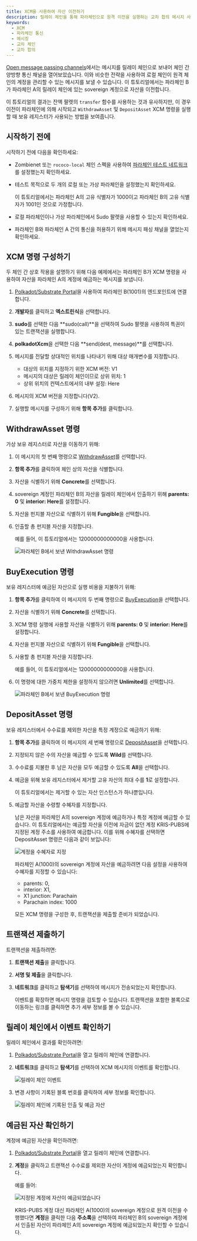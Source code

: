 ```yaml
---
title: XCM을 사용하여 자산 이전하기
description: 릴레이 체인을 통해 파라체인으로 원격 이전을 실행하는 교차 합의 메시지 사용 방법을 보여줍니다.
keywords:
  - XCM
  - 파라체인 통신
  - 메시징
  - 교차 체인
  - 교차 합의
---
```


[Open message passing channels](/tutorials/build-a-parachain/open-message-passing-channels)에서는 메시지를 릴레이 체인으로 보내어 체인 간 양방향 통신 채널을 열어보았습니다.
이와 비슷한 전략을 사용하여 로컬 체인이 원격 체인의 계정을 관리할 수 있는 메시지를 보낼 수 있습니다.
이 튜토리얼에서는 파라체인 B가 파라체인 A의 릴레이 체인에 있는 sovereign 계정으로 자산을 이전합니다.

이 튜토리얼의 결과는 잔액 팔렛의 `transfer` 함수를 사용하는 것과 유사하지만, 이 경우 이전이 파라체인에 의해 시작되고 `WithdrawAsset` 및 `DepositAsset` XCM 명령을 실행할 때 보유 레지스터가 사용되는 방법을 보여줍니다.

## 시작하기 전에

시작하기 전에 다음을 확인하세요:

- Zombienet 또는 `rococo-local` 체인 스펙을 사용하여 [파라체인 테스트 네트워크](/test/simulate-parachains)를 설정했는지 확인하세요.

- 테스트 목적으로 두 개의 로컬 또는 가상 파라체인을 설정했는지 확인하세요.

  이 튜토리얼에서는 파라체인 A의 고유 식별자가 1000이고 파라체인 B의 고유 식별자가 1001인 것으로 가정합니다.

- 로컬 파라체인이나 가상 파라체인에서 Sudo 팔렛을 사용할 수 있는지 확인하세요.

- 파라체인 B와 파라체인 A 간의 통신을 허용하기 위해 메시지 패싱 채널을 열었는지 확인하세요.

## XCM 명령 구성하기

두 체인 간 상호 작용을 설명하기 위해 다음 예제에서는 파라체인 B가 XCM 명령을 사용하여 자산을 파라체인 A의 계정에 예금하는 메시지를 보냅니다.

1. [Polkadot/Substrate Portal](https://polkadot.js.org/apps)을 사용하여 파라체인 B(1001)의 엔드포인트에 연결합니다.

2. **개발자**를 클릭하고 **엑스트린식**을 선택합니다.

3. **sudo**를 선택한 다음 **sudo(call)**을 선택하여 Sudo 팔렛을 사용하여 특권이 있는 트랜잭션을 실행합니다.

4. **polkadotXcm**을 선택한 다음 **send(dest, message)**를 선택합니다.

5. 메시지를 전달할 상대적인 위치를 나타내기 위해 대상 매개변수를 지정합니다.

   - 대상의 위치를 지정하기 위한 XCM 버전: V1
   - 메시지의 대상은 릴레이 체인이므로 상위 위치: 1
   - 상위 위치의 컨텍스트에서의 내부 설정: Here

6. 메시지의 XCM 버전을 지정합니다(V2).

7. 실행할 메시지를 구성하기 위해 **항목 추가**를 클릭합니다.

## WithdrawAsset 명령

가상 보유 레지스터로 자산을 이동하기 위해:

1. 이 메시지의 첫 번째 명령으로 [WithdrawAsset](https://github.com/paritytech/xcm-format#withdrawasset)를 선택합니다.

2. **항목 추가**를 클릭하여 체인 상의 자산을 식별합니다.

3. 자산을 식별하기 위해 **Concrete**를 선택합니다.

4. sovereign 계정인 파라체인 B의 자산을 릴레이 체인에서 인출하기 위해 **parents: 0** 및 **interior: Here**를 설정합니다.

5. 자산을 펀지블 자산으로 식별하기 위해 **Fungible**을 선택합니다.

6. 인출할 총 펀지블 자산을 지정합니다.

   예를 들어, 이 튜토리얼에서는 12000000000000을 사용합니다.
   
   ![파라체인 B에서 보낸 WithdrawAsset 명령](/media/images/docs/tutorials/parachains/transfer-withdraw-asset-instruction-ui.png)

## BuyExecution 명령

보유 레지스터에 예금된 자산으로 실행 비용을 지불하기 위해:

1. **항목 추가**를 클릭하여 이 메시지의 두 번째 명령으로 [BuyExecution](https://github.com/paritytech/xcm-format#buyexecution)을 선택합니다.

2. 자산을 식별하기 위해 **Concrete**를 선택합니다.

3. XCM 명령 실행에 사용할 자산을 식별하기 위해 **parents: 0** 및 **interior: Here**를 설정합니다.

4. 자산을 펀지블 자산으로 식별하기 위해 **Fungible**을 선택합니다.

5. 사용할 총 펀지블 자산을 지정합니다.
   
   예를 들어, 이 튜토리얼에서는 12000000000000을 사용합니다.

6. 이 명령에 대한 가중치 제한을 설정하지 않으려면 **Unlimited**를 선택합니다.
   
   ![파라체인 B에서 보낸 BuyExecution 명령](/media/images/docs/tutorials/parachains/transfer-buy-execution-instruction-ui.png)

## DepositAsset 명령

보유 레지스터에서 수수료를 제외한 자산을 특정 계정으로 예금하기 위해:

1. **항목 추가**를 클릭하여 이 메시지의 세 번째 명령으로 [DepositAsset](https://github.com/paritytech/xcm-format#depositasset)을 선택합니다.

1. 지정되지 않은 수의 자산을 예금할 수 있도록 **Wild**를 선택합니다.

1. 수수료를 지불한 후 남은 자산을 모두 예금할 수 있도록 **All**을 선택합니다.

2. 예금을 위해 보유 레지스터에서 제거할 고유 자산의 최대 수를 **1**로 설정합니다.

   이 튜토리얼에서는 제거할 수 있는 자산 인스턴스가 하나뿐입니다.

1. 예금할 자산을 수령할 수혜자를 지정합니다.

   남은 자산을 파라체인 A의 sovereign 계정에 예금하거나 특정 계정에 예금할 수 있습니다.
   이 튜토리얼에서는 예금할 자산을 이전에 자금이 없던 계정 KRIS-PUBS에 지정된 계정 주소를 사용하여 예금합니다.
   이를 위해 수혜자를 선택하면 DepositAsset 명령은 다음과 같이 보입니다:

   ![계정을 수혜자로 지정](/media/images/docs/tutorials/parachains/transfer-deposit-asset-instruction-ui.png)
   
   파라체인 A(1000)의 sovereign 계정에 자산을 예금하려면 다음 설정을 사용하여 수혜자를 지정할 수 있습니다:
   
   - parents: 0, 
   - interior: X1, 
   - X1 junction: Parachain
   - Parachain index: 1000
  
   모든 XCM 명령을 구성한 후, 트랜잭션을 제출할 준비가 되었습니다.

## 트랜잭션 제출하기

트랜잭션을 제출하려면:

1. **트랜잭션 제출**을 클릭합니다.

1. **서명 및 제출**을 클릭합니다.

1. **네트워크**를 클릭하고 **탐색기**를 선택하여 메시지가 전송되었는지 확인합니다.
   
   이벤트를 확장하면 메시지 명령을 검토할 수 있습니다.
   트랜잭션을 포함한 블록으로 이동하는 링크를 클릭하면 추가 세부 정보를 볼 수 있습니다.

## 릴레이 체인에서 이벤트 확인하기

릴레이 체인에서 결과를 확인하려면:

1. [Polkadot/Substrate Portal](https://polkadot.js.org/apps)을 열고 릴레이 체인에 연결합니다.

2. **네트워크**를 클릭하고 **탐색기**를 선택하여 XCM 메시지의 이벤트를 확인합니다.
   
   ![릴레이 체인 이벤트](/media/images/docs/tutorials/parachains/relay-chain-event-summary.png)

1. 변경 사항이 기록된 블록 번호를 클릭하여 세부 정보를 확인합니다.
   
   ![릴레이 체인에 기록된 인출 및 예금 자산](/media/images/docs/tutorials/parachains/relay-chain-block.png)

## 예금된 자산 확인하기

계정에 예금된 자산을 확인하려면:

1. [Polkadot/Substrate Portal](https://polkadot.js.org/apps)을 열고 릴레이 체인에 연결합니다.

2. **계정**을 클릭하고 트랜잭션 수수료를 제외한 자산이 계정에 예금되었는지 확인합니다.
   
   예를 들어:

   ![지정된 계정에 자산이 예금되었습니다](/media/images/docs/tutorials/parachains/transfer-account-funded.png)

   KRIS-PUBS 계정 대신 파라체인 A(1000)의 sovereign 계정으로 원격 이전을 수행했다면 **계정**을 클릭한 다음 **주소록**을 선택하여 파라체인 B의 sovereign 계정에서 인출된 자산이 파라체인 A의 sovereign 계정에 예금되었는지 확인할 수 있습니다.